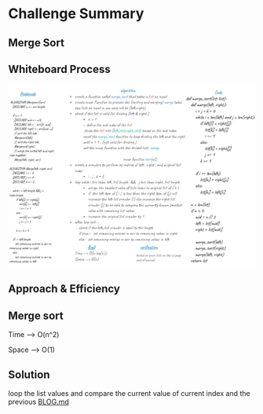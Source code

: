 # Challenge Summary
## Merge Sort

## Whiteboard Process
<img src='.\merge_sort.JPG'>


## Approach & Efficiency
 ## Merge sort

Time --> O(n^2)

Space --> O(1)

## Solution
loop the list values and compare the current value of current index and the previous
[BLOG.md](BLOG.md)

